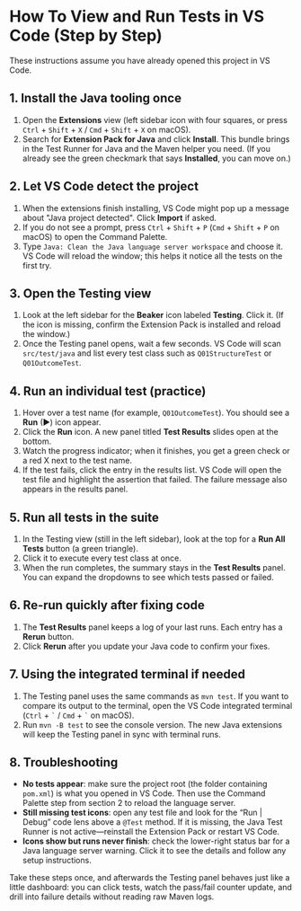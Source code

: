 # How To View and Run Tests in VS Code (Step by Step)

These instructions assume you have already opened this project in VS Code.

## 1. Install the Java tooling once
1. Open the **Extensions** view (left sidebar icon with four squares, or press `Ctrl` + `Shift` + `X` / `Cmd` + `Shift` + `X` on macOS).
2. Search for **Extension Pack for Java** and click **Install**. This bundle brings in the Test Runner for Java and the Maven helper you need. (If you already see the green checkmark that says **Installed**, you can move on.)

## 2. Let VS Code detect the project
1. When the extensions finish installing, VS Code might pop up a message about "Java project detected". Click **Import** if asked.
2. If you do not see a prompt, press `Ctrl` + `Shift` + `P` (`Cmd` + `Shift` + `P` on macOS) to open the Command Palette.
3. Type `Java: Clean the Java language server workspace` and choose it. VS Code will reload the window; this helps it notice all the tests on the first try.

## 3. Open the Testing view
1. Look at the left sidebar for the **Beaker** icon labeled **Testing**. Click it. (If the icon is missing, confirm the Extension Pack is installed and reload the window.)
2. Once the Testing panel opens, wait a few seconds. VS Code will scan `src/test/java` and list every test class such as `Q01StructureTest` or `Q01OutcomeTest`.

## 4. Run an individual test (practice)
1. Hover over a test name (for example, `Q01OutcomeTest`). You should see a **Run** (▶) icon appear.
2. Click the **Run** icon. A new panel titled **Test Results** slides open at the bottom.
3. Watch the progress indicator; when it finishes, you get a green check or a red X next to the test name.
4. If the test fails, click the entry in the results list. VS Code will open the test file and highlight the assertion that failed. The failure message also appears in the results panel.

## 5. Run all tests in the suite
1. In the Testing view (still in the left sidebar), look at the top for a **Run All Tests** button (a green triangle).
2. Click it to execute every test class at once.
3. When the run completes, the summary stays in the **Test Results** panel. You can expand the dropdowns to see which tests passed or failed.

## 6. Re-run quickly after fixing code
1. The **Test Results** panel keeps a log of your last runs. Each entry has a **Rerun** button.
2. Click **Rerun** after you update your Java code to confirm your fixes.

## 7. Using the integrated terminal if needed
1. The Testing panel uses the same commands as `mvn test`. If you want to compare its output to the terminal, open the VS Code integrated terminal (`Ctrl` + `` ` `` / `Cmd` + `` ` `` on macOS).
2. Run `mvn -B test` to see the console version. The new Java extensions will keep the Testing panel in sync with terminal runs.

## 8. Troubleshooting
- **No tests appear**: make sure the project root (the folder containing `pom.xml`) is what you opened in VS Code. Then use the Command Palette step from section 2 to reload the language server.
- **Still missing test icons**: open any test file and look for the “Run | Debug” code lens above a `@Test` method. If it is missing, the Java Test Runner is not active—reinstall the Extension Pack or restart VS Code.
- **Icons show but runs never finish**: check the lower-right status bar for a Java language server warning. Click it to see the details and follow any setup instructions.

Take these steps once, and afterwards the Testing panel behaves just like a little dashboard: you can click tests, watch the pass/fail counter update, and drill into failure details without reading raw Maven logs.
